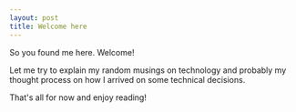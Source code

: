 ```yaml
---
layout: post
title: Welcome here
---
```


So you found me here. Welcome!

Let me try to explain my random musings on technology and probably my thought process on how I arrived on some technical decisions. 

That's all for now and enjoy reading!